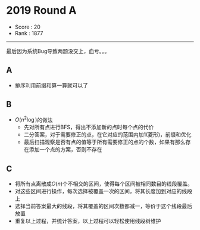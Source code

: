 # 2019 Round A

-   Score : 20
-   Rank : 1877

---

最后因为系统Bug导致两题没交上，血亏。。。

## A

- 排序利用前缀和算一算就可以了

## B

- $O(n^2\log)$的做法
  - 先对所有点进行BFS，得出不添加新的点时每个点的代价
  - 二分答案，对于需要修正的点，在它对应的范围内加1(菱形)，前缀和优化
  - 最后扫描观察是否有点的值等于所有需要修正的点的个数，如果有那么存在添加一个点的方案，否则不存在

## C

- 将所有点离散成$O(n)$个不相交的区间，使得每个区间被相同数目的线段覆盖。
- 对这些区间进行操作，每次选择被覆盖一次的区间，将其长度加到对应的线段上
- 选择当前答案最大的线段，将其覆盖的区间次数都减一，等价于这个线段最后放置
- 重复以上过程，并统计答案，以上过程可以轻松使用线段树维护